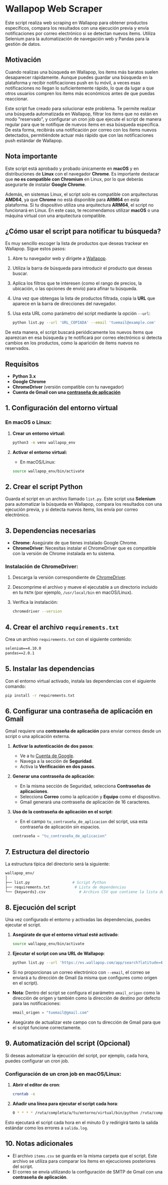 # Wallapop Web Scraper

Este script realiza web scraping en Wallapop para obtener productos específicos, compara los resultados con una ejecución previa y envía notificaciones por correo electrónico si se detectan nuevos ítems. Utiliza Selenium para la automatización de navegación web y Pandas para la gestión de datos.

## Motivación

Cuando realizas una búsqueda en Wallapop, los ítems más baratos suelen desaparecer rápidamente. Aunque puedes guardar una búsqueda en la plataforma y recibir notificaciones push en tu móvil, a veces esas notificaciones no llegan lo suficientemente rápido, lo que da lugar a que otros usuarios compren los ítems más económicos antes de que puedas reaccionar.

Este script fue creado para solucionar este problema. Te permite realizar una búsqueda automatizada en Wallapop, filtrar los ítems que no están en modo "reservado", y configurar un cron job que ejecute el script de manera regular para que te notifique de nuevos ítems en esa búsqueda específica. De esta forma, recibirás una notificación por correo con los ítems nuevos detectados, permitiéndote actuar más rápido que con las notificaciones push estándar de Wallapop.

## Nota importante

Este script está aprobado y probado únicamente en **macOS** y en distribuciones de **Linux** con el navegador **Chrome**. Es importante destacar que **no es compatible con Chromium** en Linux, por lo que deberás asegurarte de instalar **Google Chrome**.

Además, en sistemas Linux, el script solo es compatible con arquitecturas **AMD64**, ya que **Chrome** no está disponible para **ARM64** en esta plataforma. Si tu dispositivo utiliza una arquitectura **ARM64**, el script no funcionará en Linux. En este caso, te recomendamos utilizar **macOS** o una máquina virtual con una arquitectura compatible.

## ¿Cómo usar el script para notificar tu búsqueda?

Es muy sencillo escoger la lista de productos que deseas trackear en Wallapop. Sigue estos pasos:

1. Abre tu navegador web y dirígete a [Wallapop](https://es.wallapop.com/).
2. Utiliza la barra de búsqueda para introducir el producto que deseas buscar.
3. Aplica los filtros que te interesen (como el rango de precios, la ubicación, o las opciones de envío) para afinar tu búsqueda.
4. Una vez que obtengas la lista de productos filtrada, copia la **URL** que aparece en la barra de direcciones del navegador.
5. Usa esta URL como parámetro del script mediante la opción `--url`:

    ```bash
    python list.py --url 'URL_COPIADA' --email 'tuemail@example.com'
    ```

De esta manera, el script buscará periódicamente los nuevos ítems que aparezcan en esa búsqueda y te notificará por correo electrónico si detecta cambios en los productos, como la aparición de ítems nuevos no reservados.

## Requisitos

- **Python 3.x**
- **Google Chrome**
- **ChromeDriver** (versión compatible con tu navegador)
- **Cuenta de Gmail con una [contraseña de aplicación](https://myaccount.google.com/apppasswords)**

## 1. Configuración del entorno virtual

### En macOS o Linux:

1. **Crear un entorno virtual:**

    ```bash
    python3 -m venv wallapop_env
    ```

2. **Activar el entorno virtual:**

    - En macOS/Linux:

    ```bash
    source wallapop_env/bin/activate
    ```

## 2. Crear el script Python

Guarda el script en un archivo llamado `list.py`. Este script usa **Selenium** para automatizar la búsqueda en Wallapop, compara los resultados con una ejecución previa, y si detecta nuevos ítems, los envía por correo electrónico.

## 3. Dependencias necesarias

- **Chrome**: Asegúrate de que tienes instalado Google Chrome.
- **ChromeDriver**: Necesitas instalar el ChromeDriver que es compatible con la versión de Chrome instalada en tu sistema.

### Instalación de ChromeDriver:

1. Descarga la versión correspondiente de [ChromeDriver](https://sites.google.com/a/chromium.org/chromedriver/downloads).
2. Descomprime el archivo y mueve el ejecutable a un directorio incluido en tu `PATH` (por ejemplo, `/usr/local/bin` en macOS/Linux).
3. Verifica la instalación:

    ```bash
    chromedriver --version
    ```

## 4. Crear el archivo `requirements.txt`

Crea un archivo `requirements.txt` con el siguiente contenido:

```txt
selenium==4.10.0
pandas==2.0.1
```

## 5. Instalar las dependencias

Con el entorno virtual activado, instala las dependencias con el siguiente comando:

```bash
pip install -r requirements.txt
```

## 6. Configurar una contraseña de aplicación en Gmail

Gmail requiere una **contraseña de aplicación** para enviar correos desde un script o una aplicación externa.

1. **Activar la autenticación de dos pasos**:
   - Ve a tu [Cuenta de Google](https://myaccount.google.com/).
   - Navega a la sección de **Seguridad**.
   - Activa la **Verificación en dos pasos**.

2. **Generar una contraseña de aplicación**:
   - En la misma sección de Seguridad, selecciona **Contraseñas de aplicaciones**.
   - Selecciona **Correo** como la aplicación y **Equipo** como el dispositivo.
   - Gmail generará una contraseña de aplicación de 16 caracteres.

3. **Uso de la contraseña de aplicación en el script**:
   - En el campo `tu_contraseña_de_aplicacion` del script, usa esta contraseña de aplicación sin espacios.

   ```python
   contraseña = "tu_contraseña_de_aplicacion"
   ```

## 7. Estructura del directorio

La estructura típica del directorio será la siguiente:

```bash
wallapop_env/
│
├── list.py                   # Script Python
├── requirements.txt           # Lista de dependencias
└── {keywords}.csv               # Archivo CSV que contiene la lista de ítems comparada
```

## 8. Ejecución del script

Una vez configurado el entorno y activadas las dependencias, puedes ejecutar el script.

1. **Asegúrate de que el entorno virtual esté activado**:

    ```bash
    source wallapop_env/bin/activate
    ```

2. **Ejecutar el script con una URL de Wallapop**:

    ```bash
    python list.py --url 'https://es.wallapop.com/app/search?latitude=40.41956&longitude=-3.69196&keywords=garmin%20edge%20530&min_sale_price=50&max_sale_price=120&order_by=newest&shipping=true&country_code=ES&filters_source=stored_filters' --email 'tuemail@example.com'
    ```

- Si no proporcionas un correo electrónico con `--email`, el correo se enviará a tu dirección de Gmail (la misma que configures como origen en el script).

- **Nota**: Dentro del script se configura el parámetro `email_origen` como la dirección de origen y también como la dirección de destino por defecto para las notificaciones:

    ```python
    email_origen = "tuemail@gmail.com"
    ```

- Asegúrate de actualizar este campo con tu dirección de Gmail para que el script funcione correctamente.

## 9. Automatización del script (Opcional)

Si deseas automatizar la ejecución del script, por ejemplo, cada hora, puedes configurar un cron job.

### Configuración de un cron job en macOS/Linux:

1. **Abrir el editor de cron**:

    ```bash
    crontab -e
    ```

2. **Añadir una línea para ejecutar el script cada hora**:

    ```bash
    0 * * * * /ruta/completa/a/tu/entorno/virtual/bin/python /ruta/completa/a/tu/script/list.py --url 'https://es.wallapop.com/app/search?...' --email 'tuemail@example.com' >>ruta/completa/a/tu/salida.log 2>&1
    ```

Esto ejecutará el script cada hora en el minuto 0 y redirigirá tanto la salida estándar como los errores a `salida.log`.

## 10. Notas adicionales

- El archivo `items.csv` se guarda en la misma carpeta que el script. Este archivo se utiliza para comparar los ítems en ejecuciones posteriores del script.
- El correo se envía utilizando la configuración de SMTP de Gmail con una **contraseña de aplicación**.
